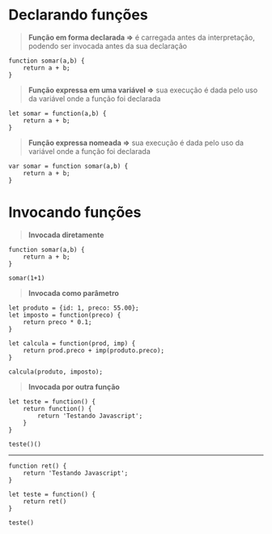 # Declarando funções

> **Função em forma declarada =>** é carregada antes da interpretação, podendo ser invocada antes da sua declaração

    function somar(a,b) {
	    return a + b;
    }

> **Função expressa em uma variável =>** sua execução é dada pelo uso da variável onde a função foi declarada 

    let somar = function(a,b) {						
	    return a + b;
    }

> **Função expressa nomeada =>** sua execução é dada pelo uso da variável onde a função foi declarada 

    var somar = function somar(a,b) {
	    return a + b;
    }

# Invocando funções

> **Invocada diretamente**

    function somar(a,b) {
	    return a + b;
    }

    somar(1+1)								

> **Invocada como parâmetro**

    let produto = {id: 1, preco: 55.00};
    let imposto = function(preco) {
	    return preco * 0.1;
    }

    let calcula = function(prod, imp) {
	    return prod.preco + imp(produto.preco);
    }

    calcula(produto, imposto);

> **Invocada por outra função**

    let teste = function() {
        return function() {
            return 'Testando Javascript';
        }
    }

    teste()()
----
    function ret() {
        return 'Testando Javascript';
    }
    
    let teste = function() {
        return ret()
    }

    teste()
